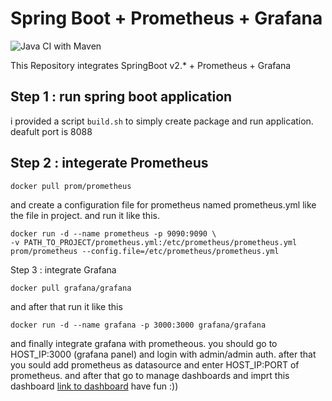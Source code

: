 # Spring Boot + Prometheus + Grafana

![Java CI with Maven](https://github.com/smzerehpoush/spring-boot_prometheus_grafana/workflows/Java%20CI%20with%20Maven/badge.svg)


This Repository integrates SpringBoot v2.* + Prometheus + Grafana

## Step 1 : run spring boot application

i provided a script ```build.sh``` to simply create package and run application.
deafult port is 8088

## Step 2 : integerate Prometheus 

```
docker pull prom/prometheus
```
and create a configuration file for prometheus named prometheus.yml like the file in project.
and run it like this.
```
docker run -d --name prometheus -p 9090:9090 \
-v PATH_TO_PROJECT/prometheus.yml:/etc/prometheus/prometheus.yml prom/prometheus --config.file=/etc/prometheus/prometheus.yml
```

Step 3 : integrate Grafana

```
docker pull grafana/grafana
```

and after that run it like this 
```
docker run -d --name grafana -p 3000:3000 grafana/grafana
```
and finally integrate grafana with prometheous.
you should go to HOST_IP:3000 (grafana panel) and login with admin/admin auth.
after that you sould add prometheus as datasource and enter HOST_IP:PORT of prometheus.
and after that go to manage dashboards and imprt this dashboard [link to dashboard](https://grafana.com/grafana/dashboards/10280)
have fun :))
